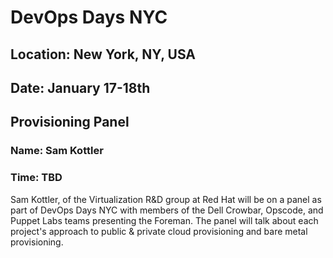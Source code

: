# DevOps Days NYC
## Location: New York, NY, USA
## Date: January 17-18th

## Provisioning Panel
### Name: Sam Kottler
### Time: TBD

Sam Kottler, of the Virtualization R&D group at Red Hat will be on a
panel as part of DevOps Days NYC with members of the Dell Crowbar,
Opscode, and Puppet Labs teams presenting the Foreman. The panel will talk about each project's
approach to public & private cloud provisioning and bare metal
provisioning. 
